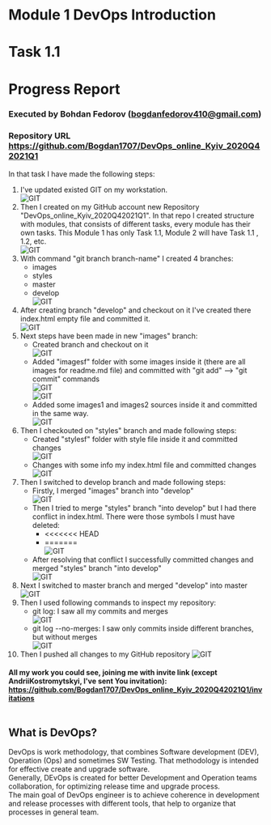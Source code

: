 # Module 1 DevOps Introduction
# Task 1.1
# Progress Report
### Executed by Bohdan Fedorov (bogdanfedorov410@gmail.com)
### Repository URL https://github.com/Bogdan1707/DevOps_online_Kyiv_2020Q42021Q1
In that task I have made the following steps: <br>

1. I've updated existed GIT on my workstation. <br>
![GIT](https://github.com/Bogdan1707/DevOps_online_Kyiv_2020Q42021Q1/blob/master/imagesf/1.png)
2. Then I created on my GitHub account new Repository "DevOps_online_Kyiv_2020Q42021Q1". In that repo I created  structure with modules, that consists of different tasks, every module has their own tasks. This Module 1 has only Task 1.1, Module 2 will have Task 1.1 , 1.2, etc. <br>
![GIT](https://github.com/Bogdan1707/DevOps_online_Kyiv_2020Q42021Q1/blob/master/imagesf/2.png)
3. With command "git branch branch-name" I created 4 branches:
    * images
    * styles
    * master
    * develop <br>
![GIT](https://github.com/Bogdan1707/DevOps_online_Kyiv_2020Q42021Q1/blob/master/imagesf/3.png)
4. After creating branch "develop" and checkout on it I've created there index.html
empty file and committed it. <br>
![GIT](https://github.com/Bogdan1707/DevOps_online_Kyiv_2020Q42021Q1/blob/master/imagesf/4.png)
5. Next steps have been made in new "images" branch:
    * Created branch and checkout on it <br>
    ![GIT](https://github.com/Bogdan1707/DevOps_online_Kyiv_2020Q42021Q1/blob/master/imagesf/5.png)
    * Added "imagesf" folder with some images inside it (there are all images for readme.md file) and committed with "git add" --> "git commit" commands <br>
    ![GIT](https://github.com/Bogdan1707/DevOps_online_Kyiv_2020Q42021Q1/blob/master/imagesf/6.png) <br>
    ![GIT](https://github.com/Bogdan1707/DevOps_online_Kyiv_2020Q42021Q1/blob/master/imagesf/7.png)
    * Added some images1 and images2 sources inside it and committed in the same way. <br>
    ![GIT](https://github.com/Bogdan1707/DevOps_online_Kyiv_2020Q42021Q1/blob/master/imagesf/8.png)
6. Then I checkouted on "styles" branch and made following steps:
    * Created "stylesf" folder with style file inside it and committed changes <br>
    ![GIT](https://github.com/Bogdan1707/DevOps_online_Kyiv_2020Q42021Q1/blob/master/imagesf/9.png)
    * Changes with some info my index.html file and committed changes <br>
    ![GIT](https://github.com/Bogdan1707/DevOps_online_Kyiv_2020Q42021Q1/blob/master/imagesf/10.png)
6. Then I switched to develop branch and made following steps:
    * Firstly, I merged "images" branch into "develop" <br>
    ![GIT](https://github.com/Bogdan1707/DevOps_online_Kyiv_2020Q42021Q1/blob/master/imagesf/11.png)
    * Then I tried to merge "styles" branch "into develop" but I had there conflict in index.html. There were those symbols I must have deleted:
        * <<<<<<< HEAD
        * ======= <br>
        ![GIT](https://github.com/Bogdan1707/DevOps_online_Kyiv_2020Q42021Q1/blob/master/imagesf/12.png)
    * After resolving that conflict I successfully committed changes and merged "styles" branch "into develop" <br>
    ![GIT](https://github.com/Bogdan1707/DevOps_online_Kyiv_2020Q42021Q1/blob/master/imagesf/13.png)
7. Next I switched to master branch and merged "develop" into master <br>
![GIT](https://github.com/Bogdan1707/DevOps_online_Kyiv_2020Q42021Q1/blob/master/imagesf/14.png)
8. Then I used following commands to inspect my repository:
    * git log: I saw all my commits and merges <br>
    ![GIT](https://github.com/Bogdan1707/DevOps_online_Kyiv_2020Q42021Q1/blob/master/imagesf/15.png)
    * git log --no-merges: I saw only commits inside different branches, but without merges <br>
    ![GIT](https://github.com/Bogdan1707/DevOps_online_Kyiv_2020Q42021Q1/blob/master/imagesf/16.png)
9. Then I pushed all changes to my GitHub repository
![GIT](https://github.com/Bogdan1707/DevOps_online_Kyiv_2020Q42021Q1/blob/master/imagesf/17.png)

#### All my work you could see, joining me with invite link (except AndriiKostromytskyi, I've sent You invitation): https://github.com/Bogdan1707/DevOps_online_Kyiv_2020Q42021Q1/invitations <br> <br>

## What is DevOps? <br>
DevOps is work methodology, that combines Software development (DEV), Operation (Ops) and sometimes SW Testing. That methodology is intended for effective create and upgrade software. <br> Generally, DEvOps is created for better Development and Operation teams collaboration, for optimizing release time and upgrade process.<br>
The main goal of DevOps engineer is to achieve coherence in development and release processes with different tools, that help to organize that processes in general team.  
